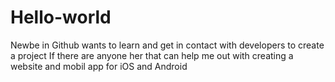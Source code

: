 # Hello-world
Newbe in Github wants to learn and get in contact with developers to create a project
If there are anyone her that can help me out with creating a website and mobil app for iOS and Android

